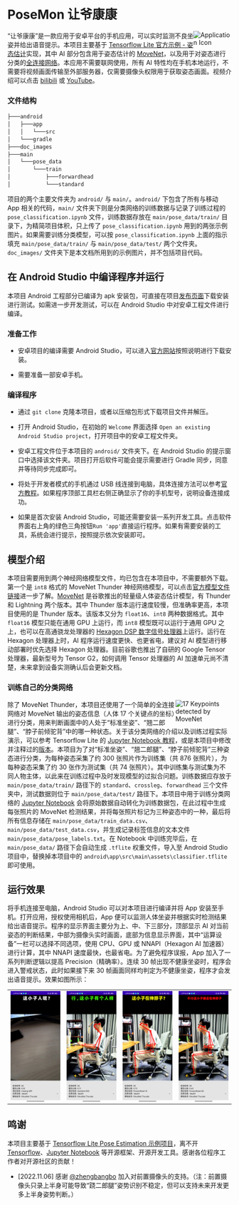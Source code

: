 # PoseMon 让爷康康

<image align="right" src="doc_images/screenshot_icon.jpg" alt="Application Icon" width=17%>

“让爷康康”是一款应用于安卓平台的手机应用，可以实时监测不良坐姿并给出语音提示。本项目主要基于 [Tensorflow Lite 官方示例 - 姿态估计](https://github.com/tensorflow/examples/tree/master/lite/examples/pose_estimation/android)实现，其中 AI 部分包含用于姿态估计的 [MoveNet](https://blog.tensorflow.org/2021/05/next-generation-pose-detection-with-movenet-and-tensorflowjs.html)，以及用于对姿态进行分类的[全连接网络](https://github.com/tensorflow/tensorflow/blob/master/tensorflow/lite/g3doc/tutorials/pose_classification.ipynb)。本应用不需要联网使用，所有 AI 特性均在手机本地运行，不需要将视频画面传输至外部服务器，仅需要摄像头权限用于获取姿态画面。视频介绍可以点击 [bilibili](https://www.bilibili.com/video/BV1uD4y187zX/) 或 [YouTube](https://youtu.be/QWUfeczn-tQ)。

### 文件结构

```bash
├───android
│   ├───app
│   │   └───src
│   └───gradle
├───doc_images
├───main
│   └───pose_data
│       └───train
│           ├───forwardhead
│           └───standard
```

项目的两个主要文件夹为 `android/` 与 `main/`。`android/` 下包含了所有与移动 App 相关的代码，`main/` 文件夹下则是分类网络的训练数据与记录了训练过程的 `pose_classification.ipynb` 文件，训练数据存放在 `main/pose_data/train/` 目录下，为精简项目体积，只上传了 `pose_classification.ipynb` 用到的两张示例图片。如果需要训练分类模型，可以按 `pose_classification.ipynb` 上面的指示填充 `main/pose_data/train/` 与 `main/pose_data/test/` 两个文件夹。`doc_images/` 文件夹下是本文档所用到的示例图片，并不包括项目代码。

## 在 Android Studio 中编译程序并运行

本项目 Android 工程部分已编译为 apk 安装包，可直接在项目[发布页面](https://github.com/linyiLYi/pose-monitor/releases/tag/release)下载安装进行测试。如需进一步开发测试，可以在 Android Studio 中对安卓工程文件进行编译。

### 准备工作

* 安卓项目的编译需要 Android Studio，可以进入[官方网站](
 https://developer.android.com/studio/install?hl=zh-cn)按照说明进行下载安装。

* 需要准备一部安卓手机。

### 编译程序

* 通过 `git clone` 克隆本项目，或者以压缩包形式下载项目文件并解压。

* 打开 Android Studio，在初始的 `Welcome` 界面选择
`Open an existing Android Studio project`，打开项目中的安卓工程文件夹。

* 安卓工程文件位于本项目的 `android/` 文件夹下。在 Android Studio 的提示窗口中选择该文件夹。项目打开后软件可能会提示需要进行 Gradle 同步，同意并等待同步完成即可。

* 将处于开发者模式的手机通过 USB 线连接到电脑，具体连接方法可以参考[官方教程](https://developer.android.com/studio/run/device?hl=zh-cn)。如果程序顶部工具栏右侧正确显示了你的手机型号，说明设备连接成功。

* 如果是首次安装 Android Studio，可能还需要安装一系列开发工具。点击软件界面右上角的绿色三角按钮`Run 'app'`直接运行程序。如果有需要安装的工具，系统会进行提示，按照提示依次安装即可。

## 模型介绍

本项目需要用到两个神经网络模型文件，均已包含在本项目中，不需要额外下载。第一个是 `int8` 格式的 MoveNet Thunder 神经网络模型，可以点击[官方模型文件链接](https://tfhub.dev/google/lite-model/movenet/singlepose/thunder/tflite/int8/4)进一步了解。[MoveNet](https://blog.tensorflow.org/2021/05/next-generation-pose-detection-with-movenet-and-tensorflowjs.html) 是谷歌推出的轻量级人体姿态估计模型，有 Thunder 和 Lightning 两个版本。其中 Thunder 版本运行速度较慢，但准确率更高，本项目使用的是 Thunder 版本。该版本又分为 `float16`、`int8` 两种数据格式。其中 `float16` 模型只能在通用 GPU 上运行，而 `int8` 模型既可以运行于通用 GPU 之上，也可以在高通骁龙处理器的 [Hexagon DSP 数字信号处理器](https://developer.qualcomm.com/software/hexagon-dsp-sdk/dsp-processor)上运行。运行在 Hexagon 处理器上时，AI 程序运行速度更快、也更省电，建议对 AI 模型进行移动部署时优先选择 Hexagon 处理器。目前谷歌也推出了自研的 Google Tensor 处理器，最新型号为 Tensor G2，如何调用 Tensor 处理器的 AI 加速单元尚不清楚，未来拿到设备实测确认后会更新文档。

### 训练自己的分类网络

<image align="right" src="doc_images/labeled_movenet_result.png" alt="17 Keypoints detected by MoveNet" width=25%>

除了 MoveNet Thunder，本项目还使用了一个简单的全连接网络对 MoveNet 输出的姿态信息（人体 17 个关键点的坐标）进行分类，用来判断画面中的人处于“标准坐姿”、“翘二郎腿”、“脖子前倾驼背”中的哪一种状态。关于该分类网络的介绍以及训练过程实际演示，可以参考 Tensorflow Lite 的 [Jupyter Notebook 教程](https://github.com/tensorflow/tensorflow/blob/master/tensorflow/lite/g3doc/tutorials/pose_classification.ipynb)，或是本项目中修改并注释过的[版本](https://github.com/linyiLYi/pose-monitor/blob/master/main/pose_classification.ipynb)。本项目为了对“标准坐姿”、“翘二郎腿”、“脖子前倾驼背”三种姿态进行分类，为每种姿态采集了约 300 张照片作为训练集（共 876 张照片），为每种姿态采集了约 30 张作为测试集（共 74 张照片）。其中训练集与测试集为不同人物主体，以此来在训练过程中及时发现模型的过拟合问题。训练数据应存放于 `main/pose_data/train/` 路径下的 `standard`、`crossleg`、`forwardhead` 
三个文件夹中，测试数据则位于 `main/pose_data/test/` 路径下。本项目中用于训练分类网络的 [Jupyter Notebook](https://github.com/linyiLYi/pose-monitor/blob/master/main/pose_classification.ipynb) 会将原始数据自动转化为训练数据包，在此过程中生成每张照片的 MoveNet 检测结果，并将每张照片标记为三种姿态中的一种，最后将所有信息存储在 `main/pose_data/train_data.csv`、`main/pose_data/test_data.csv`，并生成记录标签信息的文本文件 `main/pose_data/pose_labels.txt`。在 Notebook 中训练完毕后，在 `main/pose_data/` 路径下会自动生成 `.tflite` 权重文件，导入至 Android Studio 项目中，替换掉本项目中的 `android\app\src\main\assets\classifier.tflite` 即可使用。

## 运行效果

将手机连接至电脑，Android Studio 可以对本项目进行编译并将 App 安装至手机。打开应用，授权使用相机后，App 便可以监测人体坐姿并根据实时检测结果给出语音提示。程序的显示界面主要分为上、中、下三部分，顶部显示 AI 对当前姿态的判断结果，中部为摄像头实时画面，底部为信息显示界面，其中“运算设备”一栏可以选择不同选项，使用 CPU、GPU 或 NNAPI（Hexagon AI 加速器）进行计算，其中 NNAPI 速度最快，也最省电。为了避免程序误报，App 加入了一系列判断逻辑以提高 Precision（精确率）。连续 30 帧出现不健康坐姿时，程序会进入警戒状态，此时如果接下来 30 帧画面同样均判定为不健康坐姿，程序才会发出语音提示。效果如图所示：

<table width="100%">
 <tr>
  <td width="25%" style="line-height:0;"><img src="doc_images/screenshot_01.jpg"></td>
  <td width="25%" style="line-height:0;"><img src="doc_images/screenshot_02.jpg"></td>
  <td width="25%" style="line-height:0;"><img src="doc_images/screenshot_03.jpg"></td>
  <td width="25%" style="line-height:0;"><img src="doc_images/screenshot_04.jpg"></td>
 </tr>
<table>

## 鸣谢
本项目主要基于 [Tensorflow Lite Pose Estimation 示例项目](https://github.com/tensorflow/examples/tree/master/lite/examples/pose_estimation/android)，离不开 [Tensorflow](https://www.tensorflow.org/?hl=zh-cn)、[Jupyter Notebook](https://jupyter.org/) 等开源框架、开源开发工具。感谢各位程序工作者对开源社区的贡献！

- [2022.11.06] 感谢 [@zhengbangbo](https://github.com/zhengbangbo) 加入对前置摄像头的支持。（注：前置摄像头只录上半身可能导致“跷二郎腿”姿势识别不稳定，但可以支持未来开发更多上半身姿势判断。）
